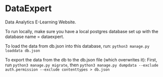 # DataExpert
Data Analytics E-Learning Website.

To run locally, make sure you have a local postgres database set up with the database name = dataexpert.

To load the data from db.json into this database, run: `python3 manage.py loaddata db.json`

To export the data from the db to the db.json file (which overwrites it):
First, run `python3 manage.py migrate`, then `python3 manage.py dumpdata --exclude auth.permission --exclude contenttypes > db.json` 